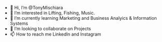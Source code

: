 - 👋 Hi, I’m @TonyMischiara
- 👀 I’m interested in Lifting, Fishing, Music.
- 🌱 I’m currently learning Marketing and Business Analyics & Information Systems
- 💞️ I’m looking to collaborate on Projects
- 📫 How to reach me LinkedIn and Instagram

<!---
TonyMischiara/TonyMischiara is a ✨ special ✨ repository because its `README.md` (this file) appears on your GitHub profile.
You can click the Preview link to take a look at your changes.
--->
